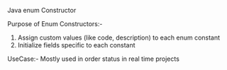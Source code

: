 Java enum Constructor

Purpose of Enum Constructors:- 
1. Assign custom values (like code, description) to each enum constant
2. Initialize fields specific to each constant

UseCase:- Mostly used in order status in real time projects 
